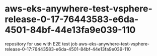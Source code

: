 # aws-eks-anywhere-test-vsphere-release-0-17-76443583-e6da-4501-84bf-44e13fa9e039-110
repository for use with E2E test job aws-eks-anywhere-test-vsphere-release-0-17:76443583-e6da-4501-84bf-44e13fa9e039-110
